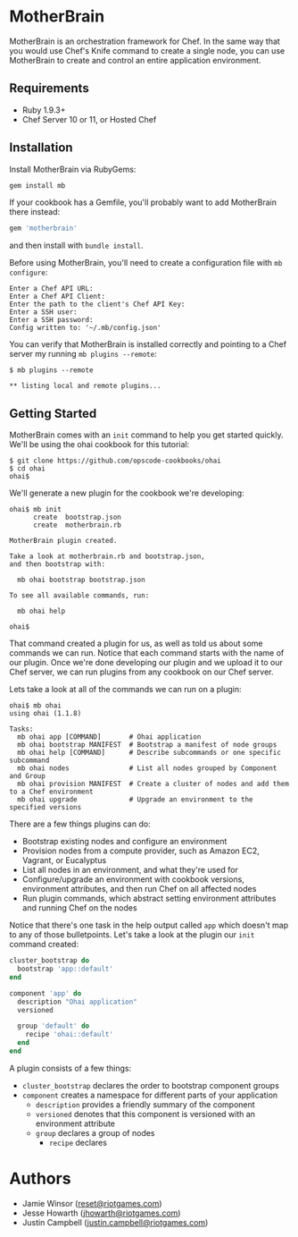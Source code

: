 # MotherBrain

MotherBrain is an orchestration framework for Chef. In the same way that you
would use Chef's Knife command to create a single node, you can use
MotherBrain to create and control an entire application environment.

## Requirements

* Ruby 1.9.3+
* Chef Server 10 or 11, or Hosted Chef

## Installation

Install MotherBrain via RubyGems:

```sh
gem install mb
```

If your cookbook has a Gemfile, you'll probably want to add MotherBrain there
instead:

```ruby
gem 'motherbrain'
```

and then install with `bundle install`.

Before using MotherBrain, you'll need to create a configuration file with `mb
configure`:

```
Enter a Chef API URL:
Enter a Chef API Client:
Enter the path to the client's Chef API Key:
Enter a SSH user:
Enter a SSH password:
Config written to: '~/.mb/config.json'
```

You can verify that MotherBrain is installed correctly and pointing to a Chef
server my running `mb plugins --remote`:

```
$ mb plugins --remote

** listing local and remote plugins...

```

## Getting Started

MotherBrain comes with an `init` command to help you get started quickly. We'll
be using the ohai cookbook for this tutorial:

```
$ git clone https://github.com/opscode-cookbooks/ohai
$ cd ohai
ohai$
```

We'll generate a new plugin for the cookbook we're developing:

```
ohai$ mb init
      create  bootstrap.json
      create  motherbrain.rb

MotherBrain plugin created.

Take a look at motherbrain.rb and bootstrap.json,
and then bootstrap with:

  mb ohai bootstrap bootstrap.json

To see all available commands, run:

  mb ohai help

ohai$
```

That command created a plugin for us, as well as told us about some commands we
can run. Notice that each command starts with the name of our plugin. Once
we're done developing our plugin and we upload it to our Chef server, we can
run plugins from any cookbook on our Chef server.

Lets take a look at all of the commands we can run on a plugin:

```
ohai$ mb ohai
using ohai (1.1.8)

Tasks:
  mb ohai app [COMMAND]       # Ohai application
  mb ohai bootstrap MANIFEST  # Bootstrap a manifest of node groups
  mb ohai help [COMMAND]      # Describe subcommands or one specific subcommand
  mb ohai nodes               # List all nodes grouped by Component and Group
  mb ohai provision MANIFEST  # Create a cluster of nodes and add them to a Chef environment
  mb ohai upgrade             # Upgrade an environment to the specified versions
```

There are a few things plugins can do:

* Bootstrap existing nodes and configure an environment
* Provision nodes from a compute provider, such as Amazon EC2, Vagrant, or
  Eucalyptus
* List all nodes in an environment, and what they're used for
* Configure/upgrade an environment with cookbook versions, environment
  attributes, and then run Chef on all affected nodes
* Run plugin commands, which abstract setting environment attributes and
  running Chef on the nodes

Notice that there's one task in the help output called `app` which doesn't map
to any of those bulletpoints. Let's take a look at the plugin our `init`
command created:

```rb
cluster_bootstrap do
  bootstrap 'app::default'
end

component 'app' do
  description "Ohai application"
  versioned

  group 'default' do
    recipe 'ohai::default'
  end
end
```

A plugin consists of a few things:

* `cluster_bootstrap` declares the order to bootstrap component groups
* `component` creates a namespace for different parts of your application
  * `description` provides a friendly summary of the component
  * `versioned` denotes that this component is versioned with an environment
    attribute
  * `group` declares a group of nodes
    * `recipe` declares 

# Authors

* Jamie Winsor (<reset@riotgames.com>)
* Jesse Howarth (<jhowarth@riotgames.com>)
* Justin Campbell (<justin.campbell@riotgames.com>)
